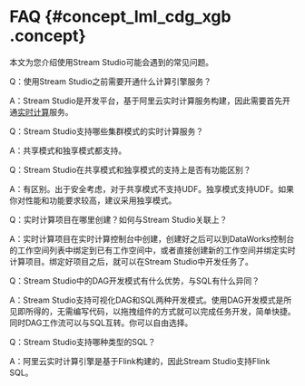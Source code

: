 # FAQ {#concept_lml_cdg_xgb .concept}

本文为您介绍使用Stream Studio可能会遇到的常见问题。

Q：使用Stream Studio之前需要开通什么计算引擎服务？

A：Stream Studio是开发平台，基于阿里云实时计算服务构建，因此需要首先开通[实时计算](../../../../../cn.zh-CN/产品简介/产品概述/产品特点.md#)服务。

Q：Stream Studio支持哪些集群模式的实时计算服务？

A：共享模式和独享模式都支持。

Q：Stream Studio在共享模式和独享模式的支持上是否有功能区别？

A：有区别。出于安全考虑，对于共享模式不支持UDF。独享模式支持UDF。如果你对性能和功能要求较高，建议采用独享模式。

Q：实时计算项目在哪里创建？如何与Stream Studio关联上？

A：实时计算项目在实时计算控制台中创建，创建好之后可以到DataWorks控制台的工作空间列表中绑定到已有工作空间中，或者直接创建新的工作空间并绑定实时计算项目。绑定好项目之后，就可以在Stream Studio中开发任务了。

Q：Stream Studio中的DAG开发模式有什么优势，与SQL有什么异同？

A：Stream Studio支持可视化DAG和SQL两种开发模式。使用DAG开发模式是所见即所得的，无需编写代码，以拖拽组件的方式就可以完成任务开发，简单快捷。同时DAG工作流可以与SQL互转。你可以自由选择。

Q：Stream Studio支持哪种类型的SQL？

A：阿里云实时计算引擎是基于Flink构建的，因此Stream Studio支持Flink SQL。

